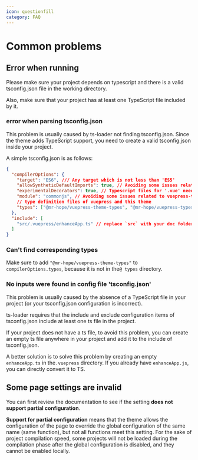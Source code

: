```yaml
---
icon: questionfill
category: FAQ
---
```


# Common problems

## Error when running

Please make sure your project depends on typescript and there is a valid tsconfig.json file in the working directory.

Also, make sure that your project has at least one TypeScript file included by it.

### error when parsing tsconfig.json

This problem is usually caused by ts-loader not finding tsconfig.json. Since the theme adds TypeScript support, you need to create a valid tsconfig.json inside your project.

A simple tsconfig.json is as follows:

```json
{
  "compilerOptions": {
    "target": "ES6", /// Any target which is not less than 'ES5'
    "allowSyntheticDefaultImports": true, // Avoiding some issues related to vuepress-types
    "experimentalDecorators": true, // Typescript files for '.vue' needs this option
    "module": "commonjs", // Avoiding some issues related to vuepress-types
    // type definition files of vuepress and this theme
    "types": ["@mr-hope/vuepress-theme-types", "@mr-hope/vuepress-types"]
  },
  "include": [
    "src/.vuepress/enhanceApp.ts" // replace `src` with your doc folder
  ]
}
```

### Can't find corresponding types

Make sure to add `"@mr-hope/vuepress-theme-types"` to `compilerOptions.types`, because it is not in the`@ types` directory.

### No inputs were found in config file 'tsconfig.json'

This problem is usually caused by the absence of a TypeScript file in your project (or your tsconfig.json configuration is incorrect).

ts-loader requires that the include and exclude configuration items of tsconfig.json include at least one ts file in the project.

If your project does not have a ts file, to avoid this problem, you can create an empty ts file anywhere in your project and add it to the include of tsconfig.json.

A better solution is to solve this problem by creating an empty `enhanceApp.ts` in the`.vuepress` directory. If you already have `enhanceApp.js`, you can directly convert it to TS.

## Some page settings are invalid

You can first review the documentation to see if the setting **does not support partial configuration**.

**Support for partial configuration** means that the theme allows the configuration of the page to override the global configuration of the same name (same function), but not all functions meet this setting. For the sake of project compilation speed, some projects will not be loaded during the compilation phase after the global configuration is disabled, and they cannot be enabled locally.
